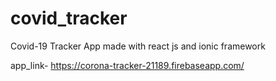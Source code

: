 # covid_tracker


Covid-19 Tracker App made with react js and ionic framework

app_link- https://corona-tracker-21189.firebaseapp.com/
